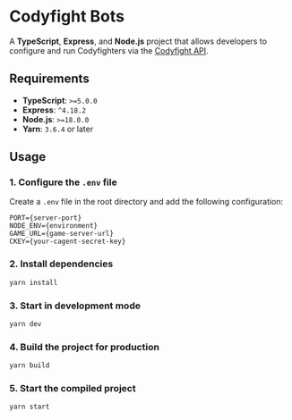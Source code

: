 # Codyfight Bots

A **TypeScript**, **Express**, and **Node.js** project that allows developers to configure and run Codyfighters via
the [Codyfight API](https://codyfight.com/api-doc/).

## Requirements

- **TypeScript**: `>=5.0.0`
- **Express**: `^4.18.2`
- **Node.js**: `>=18.0.0`
- **Yarn**: `3.6.4` or later

## Usage

### 1. Configure the `.env` file

Create a `.env` file in the root directory and add the following configuration:

```
PORT={server-port}
NODE_ENV={environment}
GAME_URL={game-server-url}
CKEY={your-cagent-secret-key}
```

### 2. Install dependencies

```bash
yarn install
```

### 3. Start in development mode

```bash
yarn dev
```

### 4. Build the project for production

```bash
yarn build
```

### 5. Start the compiled project

```bash
yarn start
```
